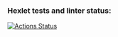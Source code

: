 ### Hexlet tests and linter status:
[![Actions Status](https://github.com/NataBorodina/frontend-project-44/workflows/hexlet-check/badge.svg)](https://github.com/NataBorodina/frontend-project-44/actions)